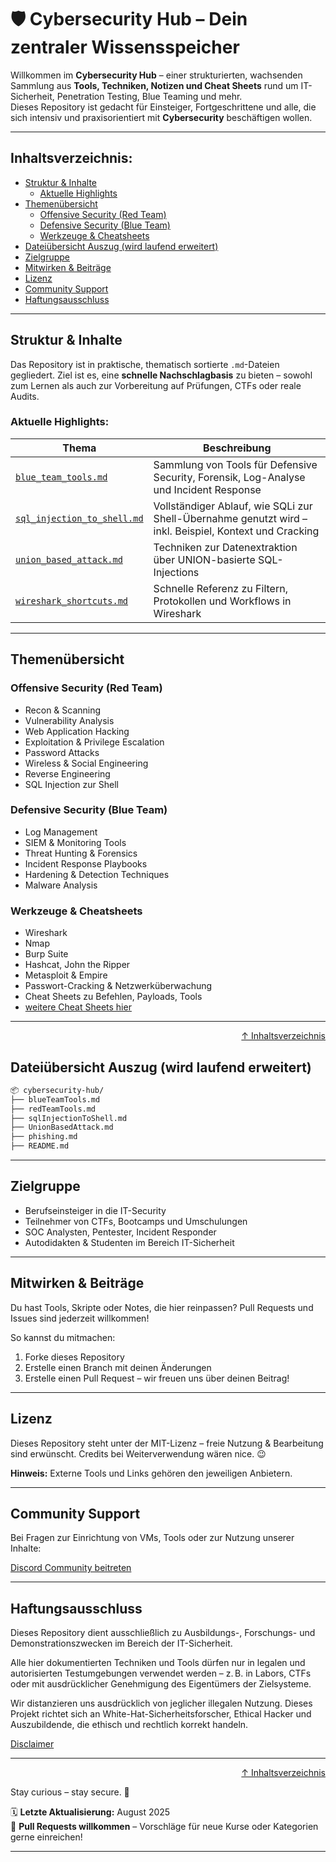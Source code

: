 # 🛡️ Cybersecurity Hub – Dein zentraler Wissensspeicher

Willkommen im **Cybersecurity Hub** – einer strukturierten, wachsenden Sammlung aus **Tools, Techniken, Notizen und Cheat Sheets** rund um IT-Sicherheit, Penetration Testing, Blue Teaming und mehr.  
Dieses Repository ist gedacht für Einsteiger, Fortgeschrittene und alle, die sich intensiv und praxisorientiert mit **Cybersecurity** beschäftigen wollen.


---

## Inhaltsverzeichnis:
- [Struktur & Inhalte](#struktur--inhalte)
    - [Aktuelle Highlights](#aktuelle-highlights)
- [Themenübersicht](#themenübersicht)
    - [Offensive Security (Red Team)](#offensive-security-red-team)
    - [Defensive Security (Blue Team)](#defensive-security-blue-team)
    - [Werkzeuge & Cheatsheets](#werkzeuge--cheatsheets)
- [Dateiübersicht Auszug (wird laufend erweitert)](#dateiübersicht-auszug-wird-laufend-erweitert)
- [Zielgruppe](#zielgruppe)
- [Mitwirken & Beiträge](#mitwirken--beiträge)
- [Lizenz](#lizenz)
- [Community Support](#community-support)
- [Haftungsausschluss](#haftungsausschluss)

---

##  Struktur & Inhalte

Das Repository ist in praktische, thematisch sortierte `.md`-Dateien gegliedert. Ziel ist es, eine **schnelle Nachschlagbasis** zu bieten – sowohl zum Lernen als auch zur Vorbereitung auf Prüfungen, CTFs oder reale Audits.

### Aktuelle Highlights:

| Thema | Beschreibung |
|-------|--------------|
| [`blue_team_tools.md`](06-blue-teaming/blue_team_tools.md) | Sammlung von Tools für Defensive Security, Forensik, Log-Analyse und Incident Response |
| [`sql_injection_to_shell.md`](03-web-security/sql-injection/sql_injection_to_shell.md) | Vollständiger Ablauf, wie SQLi zur Shell-Übernahme genutzt wird – inkl. Beispiel, Kontext und Cracking |
| [`union_based_attack.md`](14-vulnerabilities/sqlInjection/union_based_attack.md) | Techniken zur Datenextraktion über UNION-basierte SQL-Injections |
| [`wireshark_shortcuts.md`](12-cheatsheets-quickrefs/cheatsheets/wireshark_shortcuts.md) | Schnelle Referenz zu Filtern, Protokollen und Workflows in Wireshark |

---

## Themenübersicht

### Offensive Security (Red Team)
- Recon & Scanning
- Vulnerability Analysis
- Web Application Hacking
- Exploitation & Privilege Escalation
- Password Attacks
- Wireless & Social Engineering
- Reverse Engineering
- SQL Injection zur Shell

### Defensive Security (Blue Team)
- Log Management
- SIEM & Monitoring Tools
- Threat Hunting & Forensics
- Incident Response Playbooks
- Hardening & Detection Techniques
- Malware Analysis

### Werkzeuge & Cheatsheets
- Wireshark
- Nmap
- Burp Suite
- Hashcat, John the Ripper
- Metasploit & Empire
- Passwort-Cracking & Netzwerküberwachung
- Cheat Sheets zu Befehlen, Payloads, Tools
- [weitere Cheat Sheets hier](/12-cheatsheets-quickrefs/cheatsheets/)

---

<div align=right>

[↑ Inhaltsverzeichnis](#inhaltsverzeichnis)

</div>

## Dateiübersicht Auszug (wird laufend erweitert)

```bash
📦 cybersecurity-hub/
├── blueTeamTools.md
├── redTeamTools.md
├── sqlInjectionToShell.md
├── UnionBasedAttack.md
├── phishing.md
├── README.md 
```

---

## Zielgruppe

- Berufseinsteiger in die IT-Security
- Teilnehmer von CTFs, Bootcamps und Umschulungen
- SOC Analysten, Pentester, Incident Responder
- Autodidakten & Studenten im Bereich IT-Sicherheit

---

## Mitwirken & Beiträge

Du hast Tools, Skripte oder Notes, die hier reinpassen?
Pull Requests und Issues sind jederzeit willkommen!

So kannst du mitmachen:

1. Forke dieses Repository
2. Erstelle einen Branch mit deinen Änderungen
3. Erstelle einen Pull Request – wir freuen uns über deinen Beitrag!

---

## Lizenz

Dieses Repository steht unter der MIT-Lizenz – freie Nutzung & Bearbeitung sind erwünscht.
Credits bei Weiterverwendung wären nice. 😉

**Hinweis:** Externe Tools und Links gehören den jeweiligen Anbietern.

---

## Community Support
Bei Fragen zur Einrichtung von VMs, Tools oder zur Nutzung unserer Inhalte:

[Discord Community beitreten](https://discord.com/invite/fNcTyYVVb9)

---

## Haftungsausschluss

Dieses Repository dient ausschließlich zu Ausbildungs-, Forschungs- und Demonstrationszwecken im Bereich der IT-Sicherheit.

Alle hier dokumentierten Techniken und Tools dürfen nur in legalen und autorisierten Testumgebungen verwendet werden – z. B. in Labors, CTFs oder mit ausdrücklicher Genehmigung des Eigentümers der Zielsysteme.

Wir distanzieren uns ausdrücklich von jeglicher illegalen Nutzung.
Dieses Projekt richtet sich an White-Hat-Sicherheitsforscher, Ethical Hacker und Auszubildende, die ethisch und rechtlich korrekt handeln.

[Disclaimer](/00-disclaimer/disclaimer.md)

--- 

<div align=right>

[↑ Inhaltsverzeichnis](#inhaltsverzeichnis)

</div>

Stay curious – stay secure. 🔐

🗓️ **Letzte Aktualisierung:** August 2025  
🤝 **Pull Requests willkommen** – Vorschläge für neue Kurse oder Kategorien gerne einreichen!

---
